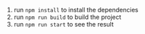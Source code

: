 1. run `npm install` to install the dependencies
2. run `npm run build` to build the project
3. run `npm run start` to see the result